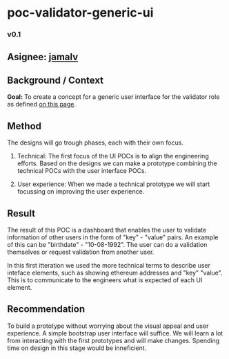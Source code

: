 # poc-validator-generic-ui
### v0.1

## Asignee: [jamalv](https://github.com/jamalv)

## Background / Context
**Goal:** To create a concept for a generic user interface for the validator role as defined [on this page](https://foundation.forus.io/en/platform/).

## Method
The designs will go trough phases, each with their own focus. 

1. Technical: The first focus of the UI POCs is to align the engineering efforts. Based on the designs we can make a prototype combining the technical POCs with the user interface POCs. 

2. User experience: When we made a technical prototype we will start focussing on improving the user experience.

## Result
The result of this POC is a dashboard that enables the user to validate information of other users in the form of "key" - "value" pairs. An example of this can be "birthdate" - "10-08-1992". The user can do a validation themselves or request validation from another user.

In this first itteration we used the more technical terms to describe user inteface elements, such as showing ethereum addresses and "key" "value". This is to communicate to the engineers what is expected of each UI element.

## Recommendation
To build a prototype without worrying about the visual appeal and user experience. A simple bootstrap user interface will suffice. We will learn a lot from interacting with the first prototypes and will make changes. Spending time on design in this stage would be inneficient.

